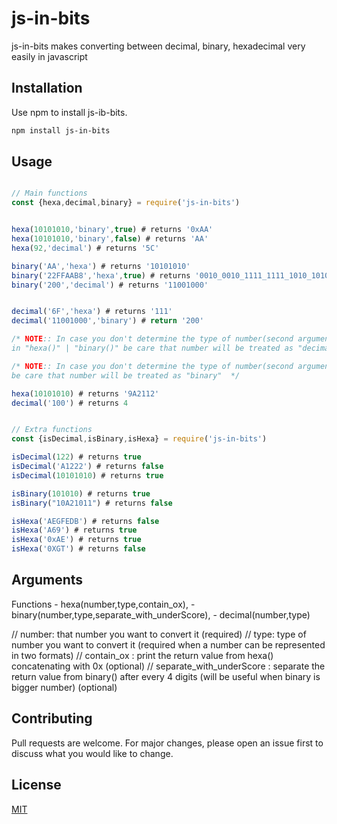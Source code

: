 # js-in-bits

js-in-bits makes converting between decimal, binary, hexadecimal very easily in javascript 

## Installation

Use npm to install js-ib-bits.

```bash
npm install js-in-bits
```

## Usage

```javascript

// Main functions
const {hexa,decimal,binary} = require('js-in-bits')


hexa(10101010,'binary',true) # returns '0xAA'
hexa(10101010,'binary',false) # returns 'AA'
hexa(92,'decimal') # returns '5C'

binary('AA','hexa') # returns '10101010'
binary('22FFAAB8','hexa',true) # returns '0010_0010_1111_1111_1010_1010_1011_1000'
binary('200','decimal') # returns '11001000'


decimal('6F','hexa') # returns '111'
decimal('11001000','binary') # return '200'

/* NOTE:: In case you don't determine the type of number(second argument)that you want to convert it 
in "hexa()" | "binary()" be care that number will be treated as "decimal"  */

/* NOTE:: In case you don't determine the type of number(second argument)that you want to convert it in "decimal()" 
be care that number will be treated as "binary"  */

hexa(10101010) # returns '9A2112'
decimal('100') # returns 4 


// Extra functions 
const {isDecimal,isBinary,isHexa} = require('js-in-bits')

isDecimal(122) # returns true
isDecimal('A1222') # returns false
isDecimal(10101010) # returns true

isBinary(101010) # returns true
isBinary("10A21011") # returns false

isHexa('AEGFEDB') # returns false
isHexa('A69') # returns true
isHexa('0xAE') # returns true
isHexa('0XGT') # returns false


```

## Arguments 
Functions 
    - hexa(number,type,contain_ox),
    - binary(number,type,separate_with_underScore),
    - decimal(number,type)

// number: that number you want to convert it (required)
// type: type of number you want to convert it (required when a number can be represented in two formats)
// contain_ox : print the return value from hexa() concatenating with 0x (optional)
// separate_with_underScore : separate the return value from binary() after every 4 digits (will be useful when binary is bigger number) (optional)
   

## Contributing
Pull requests are welcome. For major changes, please open an issue first to discuss what you would like to change.


## License
[MIT](https://choosealicense.com/licenses/mit/)
